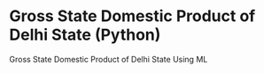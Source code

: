 # Gross State Domestic Product of Delhi State (Python)
Gross State Domestic Product of Delhi State Using ML

